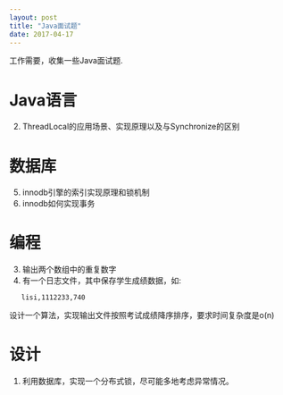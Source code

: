 ```yaml
---
layout: post
title: "Java面试题"
date: 2017-04-17
---
```


工作需要，收集一些Java面试题.


# Java语言
2. ThreadLocal的应用场景、实现原理以及与Synchronize的区别

# 数据库
5. innodb引擎的索引实现原理和锁机制
2. innodb如何实现事务

# 编程
3. 输出两个数组中的重复数字
4. 有一个日志文件，其中保存学生成绩数据，如:
```zhangshan,1112200,510
   lisi,1112233,740
```
设计一个算法，实现输出文件按照考试成绩降序排序，要求时间复杂度是o(n)

# 设计
1. 利用数据库，实现一个分布式锁，尽可能多地考虑异常情况。
